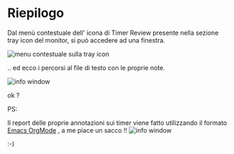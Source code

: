 # Riepilogo

Dal men&#x00F9; contestuale dell' icona di Timer Review presente nella sezione tray icon del monitor, si pu&#x00F2; accedere ad una finestra.

![menu contestuale sulla tray icon](images/tr_menu_contestuale_icon_tray.png)


.. ed ecco i percorsi al file di testo con le proprie note.

![info window](images/tr_info_window.png)

ok ? 

PS:

Il report delle proprie annotazioni sui timer viene fatto utilizzando il formato [Emacs OrgMode](http://orgmode.org/) , a me piace un sacco !!
![info window](images/report_in_emacs_org_mode.jpg)



:-)

